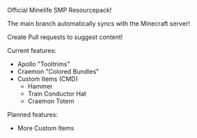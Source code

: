 Official Minelife SMP Resourcepack!

The main branch automatically syncs with the Minecraft server!

Create Pull requests to suggest content!

Current features:
- Apollo "Tooltrims"
- Craemon "Colored Bundles"
- Custom Items (CMD)
    - Hammer
    - Train Conductor Hat
    - Craemon Totem
      
Planned features:
- More Custom Items
